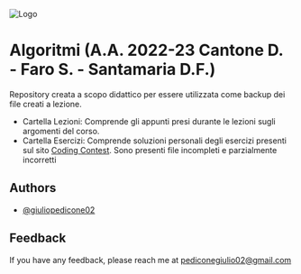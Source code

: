
![Logo](https://images.squarespace-cdn.com/content/v1/60056c48dfad4a3649200fc0/1613294634908-3HTA3TR74HYYSNEIZSIJ/UniCT-Logo.jpg?format=1000w)


# Algoritmi (A.A. 2022-23 Cantone D. - Faro S. - Santamaria D.F.)

Repository creata a scopo didattico per essere utilizzata come backup dei file creati a lezione.

* Cartella Lezioni: Comprende gli appunti presi durante le lezioni sugli argomenti del corso.
* Cartella Esercizi: Comprende soluzioni personali degli esercizi presenti sul sito [Coding Contest](https://www.dmi.unict.it/faro/coding/index.html).
Sono presenti file incompleti e parzialmente incorretti

## Authors

- [@giuliopedicone02](https://www.github.com/giuliopedicone02)


## Feedback

If you have any feedback, please reach me at pediconegiulio02@gmail.com

